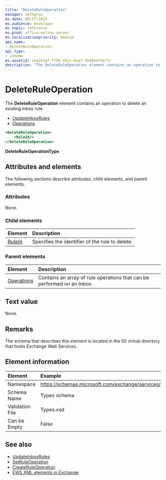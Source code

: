 ```yaml
---
title: "DeleteRuleOperation"
manager: sethgros
ms.date: 09/17/2015
ms.audience: Developer
ms.topic: reference
ms.prod: office-online-server
ms.localizationpriority: medium
api_name:
- DeleteRuleOperation
api_type:
- schema
ms.assetid: c5e251af-f795-43cc-baaf-95d84475677c
description: "The DeleteRuleOperation element contains an operation to delete an existing Inbox rule."
---
```


# DeleteRuleOperation

The **DeleteRuleOperation** element contains an operation to delete an existing Inbox rule. 
  
- [UpdateInboxRules](updateinboxrules.md)
- [Operations](operations.md)
  
```XML
<DeleteRuleOperation>
    <RuleId/>
</DeleteRuleOperation>
```

 **DeleteRuleOperationType**
## Attributes and elements

The following sections describe attributes, child elements, and parent elements.
  
### Attributes

None.
  
### Child elements

|**Element**|**Description**|
|:-----|:-----|
|[RuleId](ruleid.md) <br/> |Specifies the identifier of the rule to delete.  <br/> |
   
### Parent elements

|**Element**|**Description**|
|:-----|:-----|
|[Operations](operations.md) <br/> |Contains an array of rule operations that can be performed on an Inbox.  <br/> |
   
## Text value

None.
  
## Remarks

The schema that describes this element is located in the IIS virtual directory that hosts Exchange Web Services.
  
## Element information

| Element | Example |
|:-----|:-----|
|Namespace  <br/> |https://schemas.microsoft.com/exchange/services/2006/types  <br/> |
|Schema Name  <br/> |Types schema  <br/> |
|Validation File  <br/> |Types.xsd  <br/> |
|Can be Empty  <br/> |False  <br/> |
   
## See also

- [UpdateInboxRules](updateinboxrules.md) 
- [SetRuleOperation](setruleoperation.md) 
- [CreateRuleOperation](createruleoperation.md)
- [EWS XML elements in Exchange](ews-xml-elements-in-exchange.md)

